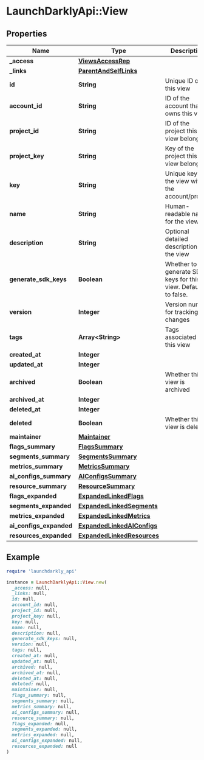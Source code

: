 # LaunchDarklyApi::View

## Properties

| Name | Type | Description | Notes |
| ---- | ---- | ----------- | ----- |
| **_access** | [**ViewsAccessRep**](ViewsAccessRep.md) |  | [optional] |
| **_links** | [**ParentAndSelfLinks**](ParentAndSelfLinks.md) |  | [optional] |
| **id** | **String** | Unique ID of this view |  |
| **account_id** | **String** | ID of the account that owns this view |  |
| **project_id** | **String** | ID of the project this view belongs to |  |
| **project_key** | **String** | Key of the project this view belongs to |  |
| **key** | **String** | Unique key for the view within the account/project |  |
| **name** | **String** | Human-readable name for the view |  |
| **description** | **String** | Optional detailed description of the view |  |
| **generate_sdk_keys** | **Boolean** | Whether to generate SDK keys for this view. Defaults to false. |  |
| **version** | **Integer** | Version number for tracking changes |  |
| **tags** | **Array&lt;String&gt;** | Tags associated with this view |  |
| **created_at** | **Integer** |  |  |
| **updated_at** | **Integer** |  |  |
| **archived** | **Boolean** | Whether this view is archived | [default to false] |
| **archived_at** | **Integer** |  | [optional] |
| **deleted_at** | **Integer** |  | [optional] |
| **deleted** | **Boolean** | Whether this view is deleted | [default to false] |
| **maintainer** | [**Maintainer**](Maintainer.md) |  | [optional] |
| **flags_summary** | [**FlagsSummary**](FlagsSummary.md) |  | [optional] |
| **segments_summary** | [**SegmentsSummary**](SegmentsSummary.md) |  | [optional] |
| **metrics_summary** | [**MetricsSummary**](MetricsSummary.md) |  | [optional] |
| **ai_configs_summary** | [**AIConfigsSummary**](AIConfigsSummary.md) |  | [optional] |
| **resource_summary** | [**ResourceSummary**](ResourceSummary.md) |  | [optional] |
| **flags_expanded** | [**ExpandedLinkedFlags**](ExpandedLinkedFlags.md) |  | [optional] |
| **segments_expanded** | [**ExpandedLinkedSegments**](ExpandedLinkedSegments.md) |  | [optional] |
| **metrics_expanded** | [**ExpandedLinkedMetrics**](ExpandedLinkedMetrics.md) |  | [optional] |
| **ai_configs_expanded** | [**ExpandedLinkedAIConfigs**](ExpandedLinkedAIConfigs.md) |  | [optional] |
| **resources_expanded** | [**ExpandedLinkedResources**](ExpandedLinkedResources.md) |  | [optional] |

## Example

```ruby
require 'launchdarkly_api'

instance = LaunchDarklyApi::View.new(
  _access: null,
  _links: null,
  id: null,
  account_id: null,
  project_id: null,
  project_key: null,
  key: null,
  name: null,
  description: null,
  generate_sdk_keys: null,
  version: null,
  tags: null,
  created_at: null,
  updated_at: null,
  archived: null,
  archived_at: null,
  deleted_at: null,
  deleted: null,
  maintainer: null,
  flags_summary: null,
  segments_summary: null,
  metrics_summary: null,
  ai_configs_summary: null,
  resource_summary: null,
  flags_expanded: null,
  segments_expanded: null,
  metrics_expanded: null,
  ai_configs_expanded: null,
  resources_expanded: null
)
```

